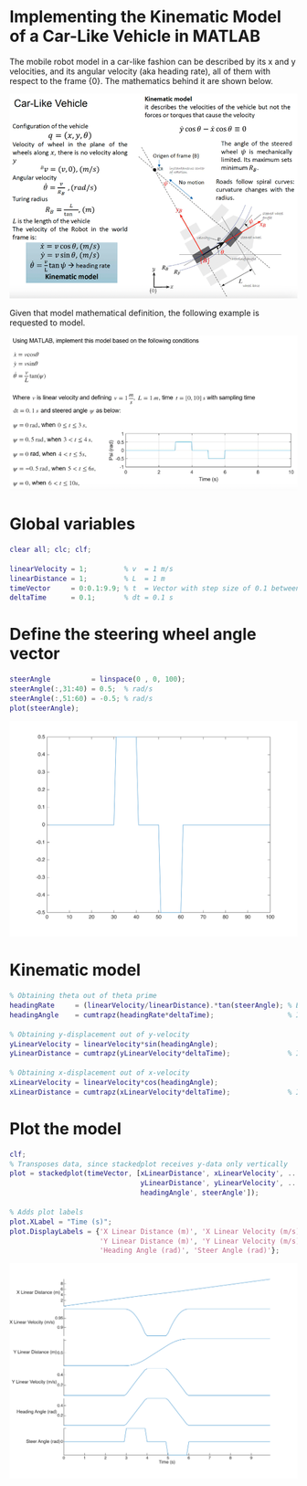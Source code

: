 
# Implementing the Kinematic Model of a Car\-Like Vehicle in MATLAB

The mobile robot model in a car\-like fashion can be described by its x and y velocities, and its angular velocity (aka heading rate), all of them with respect to the frame {0}. The mathematics behind it are shown below.


![image_0.png](Creating_a_CarLike_Kinematic_Robot_Model_media/image_0.png)


Given that model mathematical definition, the following example is requested to model.


![image_1.png](Creating_a_CarLike_Kinematic_Robot_Model_media/image_1.png)

# Global variables
```matlab
clear all; clc; clf;

linearVelocity = 1;         % v  = 1 m/s
linearDistance = 1;         % L  = 1 m
timeVector     = 0:0.1:9.9; % t  = Vector with step size of 0.1 between 0 and 10
deltaTime      = 0.1;       % dt = 0.1 s

```
# Define the steering wheel angle vector
```matlab
steerAngle          = linspace(0 , 0, 100);
steerAngle(:,31:40) = 0.5;  % rad/s
steerAngle(:,51:60) = -0.5; % rad/s
plot(steerAngle);
```

![figure_0.png](Creating_a_CarLike_Kinematic_Robot_Model_media/figure_0.png)
# Kinematic model
```matlab
% Obtaining theta out of theta prime
headingRate     = (linearVelocity/linearDistance).*tan(steerAngle); % Element-wise multiplication
headingAngle    = cumtrapz(headingRate*deltaTime);                  % Integrates to obtain angular displacement from angular velocity

% Obtaining y-displacement out of y-velocity
yLinearVelocity = linearVelocity*sin(headingAngle);
yLinearDistance = cumtrapz(yLinearVelocity*deltaTime);              % Integrates to obtain linear displacement from linear velocity

% Obtaining x-displacement out of x-velocity
xLinearVelocity = linearVelocity*cos(headingAngle);
xLinearDistance = cumtrapz(xLinearVelocity*deltaTime);              % Integrates to obtain linear displacement from linear velocity
```
# Plot the model
```matlab
clf;
% Transposes data, since stackedplot receives y-data only vertically
plot = stackedplot(timeVector, [xLinearDistance', xLinearVelocity', ...
                                yLinearDistance', yLinearVelocity', ...
                                headingAngle', steerAngle']);

% Adds plot labels
plot.XLabel = "Time (s)";
plot.DisplayLabels = {'X Linear Distance (m)', 'X Linear Velocity (m/s)', ...
                      'Y Linear Distance (m)', 'Y Linear Velocity (m/s)', ...
                      'Heading Angle (rad)', 'Steer Angle (rad)'};
```

![figure_1.png](Creating_a_CarLike_Kinematic_Robot_Model_media/figure_1.png)

